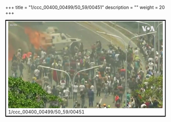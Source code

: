 +++
title = "1/ccc_00400_00499/50_59/00451"
description = ""
weight = 20
+++

<table style="border:2px solid black;max-width:800px;max-height:800px;" 
><tr><td>
<img class="center-fit-jpg"
src="/jpg_/aaa_20190430_NxaOmWaI8sI_00450.jpg">
1/ccc_00400_00499/50_59/00451
</img></td></tr></table>
